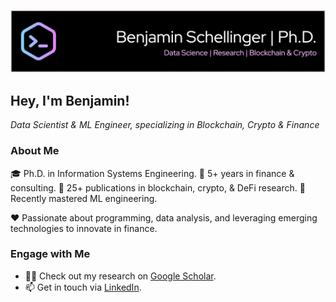 ![Header](./github-header-image4.png)

## Hey, I'm Benjamin!

*Data Scientist & ML Engineer, specializing in Blockchain, Crypto & Finance*</i></h3>

###  About Me
🎓 Ph.D. in Information Systems Engineering.
🏦 5+ years in finance & consulting.
🔗 25+ publications in blockchain, crypto, & DeFi research.
🧠 Recently mastered ML engineering.

❤️ Passionate about programming, data analysis, and leveraging emerging technologies to innovate in finance.

### Engage with Me
- 👨‍🔬 Check out my research on [Google Scholar](https://scholar.google.com/citations?user=c71Xi4IAAAAJ&hl=de).
- 📫 Get in touch via [LinkedIn](https://www.linkedin.com/in/benjaminschellinger/).

<!--
### Hi there 👋

**bennyocean/bennyocean** is a ✨ _special_ ✨ repository because its `README.md` (this file) appears on your GitHub profile.

Here are some ideas to get you started:

- 🔭 I’m currently working on ...
- 🌱 I’m currently learning ...
- 👯 I’m looking to collaborate on ...
- 🤔 I’m looking for help with ...
- 💬 Ask me about ...
- 📫 How to reach me: ...
- 😄 Pronouns: ...
- ⚡ Fun fact: ...
-->
